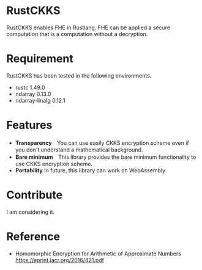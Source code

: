 # RustCKKS

RustCKKS enables FHE in Rustlang. FHE can be applied a secure computation that is a computation without a decryption.

# Requirement

RustCKKS has been tested in the following environments.

- rustc 1.49.0 
- ndarray 0.13.0
- ndarray-linalg 0.12.1

# Features

- **Transparency**　You can use easily CKKS encryption scheme even if you don't understand a mathematical background.
- **Bare minimum**　This library provides the bare minimum functionality to use CKKS encryption scheme.
- **Portability** In future, this library can work on WebAssembly. 

# Contribute

I am considering it.

# Reference

- Homomorphic Encryption for Arithmetic of Approximate Numbers
   https://eprint.iacr.org/2016/421.pdf
